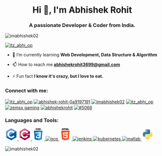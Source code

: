 <h1 align="center">Hi 👋, I'm Abhishek Rohit</h1>
<h3 align="center">A passionate Developer & Coder from India.</h3>

<p align="left"> <img src="https://komarev.com/ghpvc/?username=imabhishek02&label=Profile%20views&color=0e75b6&style=flat" alt="imabhishek02" /> </p>

<p align="left"> <a href="https://twitter.com/itz_abhi_op" target="blank"><img src="https://img.shields.io/twitter/follow/itz_abhi_op?logo=twitter&style=for-the-badge" alt="itz_abhi_op" /></a> </p>

- 🌱 I’m currently learning **Web Development, Data Structure & Algorithm**

- 📫 How to reach me **abhishekrohit3699@gmail.com**

- ⚡ Fun fact **I know it's crazy, but I love to eat.**

<h3 align="left">Connect with me:</h3>
<p align="left">
<a href="https://twitter.com/itz_abhi_op" target="blank"><img align="center" src="https://raw.githubusercontent.com/rahuldkjain/github-profile-readme-generator/master/src/images/icons/Social/twitter.svg" alt="itz_abhi_op" height="30" width="40" /></a>
<a href="https://linkedin.com/in/abhishek-rohit-0a9197191" target="blank"><img align="center" src="https://raw.githubusercontent.com/rahuldkjain/github-profile-readme-generator/master/src/images/icons/Social/linked-in-alt.svg" alt="abhishek-rohit-0a9197191" height="30" width="40" /></a>
<a href="https://fb.com/imabhishek02" target="blank"><img align="center" src="https://raw.githubusercontent.com/rahuldkjain/github-profile-readme-generator/master/src/images/icons/Social/facebook.svg" alt="imabhishek02" height="30" width="40" /></a>
<a href="https://instagram.com/itz_abhi_op" target="blank"><img align="center" src="https://raw.githubusercontent.com/rahuldkjain/github-profile-readme-generator/master/src/images/icons/Social/instagram.svg" alt="itz_abhi_op" height="30" width="40" /></a>
<a href="https://www.youtube.com/c/zemsx gaming" target="blank"><img align="center" src="https://raw.githubusercontent.com/rahuldkjain/github-profile-readme-generator/master/src/images/icons/Social/youtube.svg" alt="zemsx gaming" height="30" width="40" /></a>
<a href="https://www.hackerrank.com/abhishekrohit" target="blank"><img align="center" src="https://raw.githubusercontent.com/rahuldkjain/github-profile-readme-generator/master/src/images/icons/Social/hackerrank.svg" alt="abhishekrohit" height="30" width="40" /></a>
<a href="https://discord.gg/#5066" target="blank"><img align="center" src="https://raw.githubusercontent.com/rahuldkjain/github-profile-readme-generator/master/src/images/icons/Social/discord.svg" alt="#5066" height="30" width="40" /></a>
</p>

<h3 align="left">Languages and Tools:</h3>
<p align="left"> <a href="https://www.cprogramming.com/" target="_blank"> <img src="https://raw.githubusercontent.com/devicons/devicon/master/icons/c/c-original.svg" alt="c" width="40" height="40"/> </a> <a href="https://www.w3schools.com/cpp/" target="_blank"> <img src="https://raw.githubusercontent.com/devicons/devicon/master/icons/cplusplus/cplusplus-original.svg" alt="cplusplus" width="40" height="40"/> </a> <a href="https://www.w3schools.com/css/" target="_blank"> <img src="https://raw.githubusercontent.com/devicons/devicon/master/icons/css3/css3-original-wordmark.svg" alt="css3" width="40" height="40"/> </a> <a href="https://cloud.google.com" target="_blank"> <img src="https://www.vectorlogo.zone/logos/google_cloud/google_cloud-icon.svg" alt="gcp" width="40" height="40"/> </a> <a href="https://www.w3.org/html/" target="_blank"> <img src="https://raw.githubusercontent.com/devicons/devicon/master/icons/html5/html5-original-wordmark.svg" alt="html5" width="40" height="40"/> </a> <a href="https://www.jenkins.io" target="_blank"> <img src="https://www.vectorlogo.zone/logos/jenkins/jenkins-icon.svg" alt="jenkins" width="40" height="40"/> </a> <a href="https://kubernetes.io" target="_blank"> <img src="https://www.vectorlogo.zone/logos/kubernetes/kubernetes-icon.svg" alt="kubernetes" width="40" height="40"/> </a> <a href="https://www.mathworks.com/" target="_blank"> <img src="https://upload.wikimedia.org/wikipedia/commons/2/21/Matlab_Logo.png" alt="matlab" width="40" height="40"/> </a> <a href="https://www.python.org" target="_blank"> <img src="https://raw.githubusercontent.com/devicons/devicon/master/icons/python/python-original.svg" alt="python" width="40" height="40"/> </a> </p>

<p><img align="center" src="https://github-readme-stats.vercel.app/api/top-langs?username=imabhishek02&show_icons=true&locale=en&layout=compact" alt="imabhishek02" /></p>
